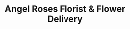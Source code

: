 ---
title: "Angel Roses Florist & Flower Delivery"
url: /durham/angel-roses-florist-and-flower-delivery/
shop: florist
---